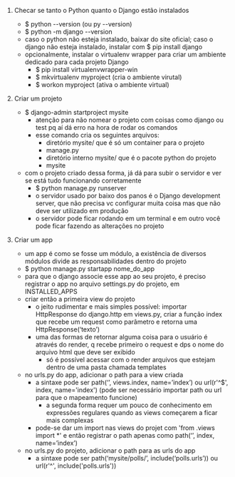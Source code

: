 1. Checar se tanto o Python quanto o Django estão instalados
    - $ python --version (ou py --version)
    - $ python -m django --version
    - caso o python não esteja instalado, baixar do site oficial; caso o django não esteja instalado, instalar com $ pip install django
    - opcionalmente, instalar o virtualenv wrapper para criar um ambiente dedicado para cada projeto Django
        - $ pip install virtualenvwrapper-win
        - $ mkvirtualenv myproject (cria o ambiente virutal)
        - $ workon myproject (ativa o ambiente virtual)

2. Criar um projeto
    - $ django-admin startproject mysite
        - atenção para não nomear o projeto com coisas como django ou test pq aí dá erro na hora de rodar os comandos
        - esse comando cria os seguintes arquivos:
            - diretório mysite/ que é só um container para o projeto
            - manage.py 
            - diretório interno mysite/ que é o pacote python do projeto
            - mysite
    - com o projeto criado dessa forma, já dá para subir o servidor e ver se está tudo funcionando corretamente
        - $ python manage.py runserver
        - o servidor usado por baixo dos panos é o Django development server, que não precisa vc configurar muita coisa mas que não deve ser utilizado em produção
        - o servidor pode ficar rodando em um terminal e em outro você pode ficar fazendo as alterações no projeto
        
3. Criar um app
    - um app é como se fosse um módulo, a existência de diversos módulos divide as responsabilidades dentro do projeto
    - $ python manage.py startapp nome_do_app
    - para que o django associe esse app ao seu projeto, é preciso registrar o app no arquivo settings.py do projeto, em INSTALLED_APPS
    - criar então a primeira view do projeto
        - o jeito rudimentar e mais simples possível: importar HttpResponse do django.http em views.py, criar a função index que recebe um request como parâmetro e retorna uma HttpResponse(‘texto’)
        - uma das formas de retornar alguma coisa para o usuário é através do render, q recebe primeiro o request e dps o nome do arquivo html que deve ser exibido
            - só é possível acessar com o render arquivos que estejam dentro de uma pasta chamada templates
    - no urls.py do app, adicionar o path para a view criada
        - a sintaxe pode ser path(‘’, views.index, name=’index’) ou url(r'^$', index, name='index') (pode ser necessário importar path ou url para que o mapeamento funcione)
            - a segunda forma requer um pouco de conhecimento em expressões regulares quando as views começarem a ficar mais complexas
        - pode-se dar um import nas views do projet com 'from .views import *' e então registrar o path apenas como path(‘’, index, name=’index’)
    - no urls.py do projeto, adicionar o path para as urls do app
        - a sintaxe pode ser path(‘mysite/polls/’, include(‘polls.urls’)) ou url(r'^', include('polls.urls'))